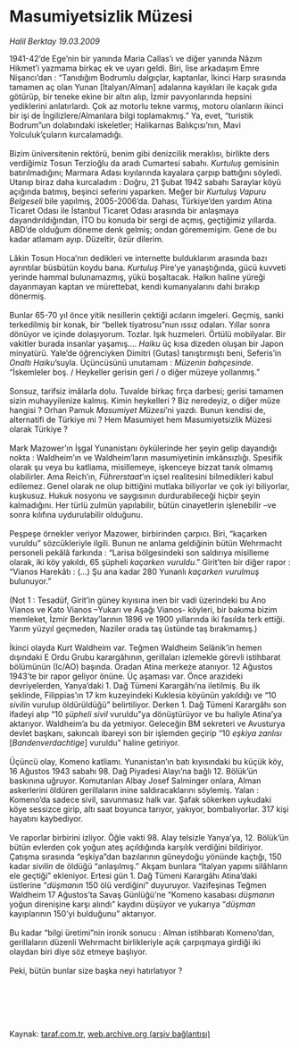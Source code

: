 # Masumiyetsizlik Müzesi

*Halil Berktay 19.03.2009*

<div class="taraf_structure_2col_1zq">
<div class="margen_n">



 <p>1941-42’de Ege’nin bir yanında Maria Callas’ı ve diğer yanında Nâzım Hikmet’i yazmama birkaç ek ve uyarı geldi. Biri, lise arkadaşım Emre Nişancı’dan : “Tanıdığım Bodrumlu dalgıçlar, kaptanlar, İkinci Harp sırasında tamamen aç olan Yunan [İtalyan/Alman] adalarına kayıkları ile kaçak gıda götürüp, bir teneke ekine bir altın alıp, İzmir pavyonlarında hepsini yediklerini anlatırlardı. Çok az motorlu tekne varmış, motoru olanların ikinci bir işi de İngilizlere/Almanlara bilgi toplamakmış.” Ya, evet, “turistik Bodrum”un dolabındaki iskeletler; Halikarnas Balıkçısı’nın, Mavi Yolculuk’çuların kurcalamadığı. <br/><br/>Bizim üniversitenin rektörü, benim gibi denizcilik meraklısı, birlikte ders verdiğimiz Tosun Terzioğlu da aradı Cumartesi sabahı. <i>Kurtuluş</i> gemisinin batırılmadığını; Marmara Adası kıyılarında kayalara çarpıp battığını söyledi. Utanıp biraz daha kurcaladım : Doğru, 21 Şubat 1942 sabahı Saraylar köyü açığında batmış, beşinci seferini yaparken. Meğer bir <i>Kurtuluş Vapuru Belgeseli</i> bile yapılmış, 2005-2006’da. Dahası, Türkiye’den yardım Atina Ticaret Odası ile İstanbul Ticaret Odası arasında bir anlaşmaya dayandırıldığından, İTO bu konuda bir sergi de açmış, geçtiğimiz yıllarda. ABD’de olduğum döneme denk gelmiş; ondan görememişim. Gene de bu kadar atlamam ayıp. Düzeltir, özür dilerim. <br/><br/>Lâkin Tosun Hoca’nın dedikleri ve internette bulduklarım arasında bazı ayrıntılar büsbütün koydu bana. <i>Kurtuluş</i> Pire’ye yanaştığında, gücü kuvveti yerinde hammal bulunamazmış, yükü boşaltacak. Halkın haline yüreği dayanmayan kaptan ve mürettebat, kendi kumanyalarını dahi bırakıp dönermiş. <br/><br/>Bunlar 65-70 yıl önce yitik nesillerin çektiği acıların imgeleri. Geçmiş, sanki terkedilmiş bir konak, bir “bellek tiyatrosu”nun ıssız odaları. Yıllar sonra dönüyor ve içinde dolaşıyorum. Tozlar. Işık huzmeleri. Örtülü mobilyalar. Bir vakitler burada insanlar yaşamış.... <i>Haiku</i> üç kısa dizeden oluşan bir Japon minyatürü. Yale’de öğrenciyken Dimitri (Gutas) tanıştırmıştı beni, Seferis’in <i>Onaltı Haiku</i>’suyla. Üçüncüsünü unutamam : <i>Müzenin bahçesinde</i>. “İskemleler boş. / Heykeller gerisin geri / o diğer müzeye yollanmış.” <br/><br/>Sonsuz, tarifsiz imâlarla dolu. Tuvalde birkaç fırça darbesi; gerisi tamamen sizin muhayyilenize kalmış. Kimin heykelleri ? Biz neredeyiz, o diğer müze hangisi ? Orhan Pamuk <i>Masumiyet Müzesi</i>’ni yazdı. Bunun kendisi de, alternatifi de Türkiye mi ? Hem Masumiyet hem Masumiyetsizlik Müzesi olarak Türkiye ? <br/><br/>Mark Mazower’ın İşgal Yunanistanı öykülerinde her şeyin gelip dayandığı nokta : Waldheim’ın ve Waldheim’ların masumiyetinin imkânsızlığı. Spesifik olarak şu veya bu katliama, misillemeye, işkenceye bizzat tanık olmamış olabilirler. Ama Reich’ın, <i>Führerstaat</i>’ın içsel realitesini bilmedikleri kabul edilemez. Genel olarak ne olup bittiğini mutlaka biliyorlar ve çok iyi biliyorlar, kuşkusuz. Hukuk nosyonu ve saygısının durdurabileceği hiçbir şeyin kalmadığını. Her türlü zulmün yapılabilir, bütün cinayetlerin işlenebilir –ve sonra kılıfına uydurulabilir olduğunu. <br/><br/>Peşpeşe örnekler veriyor Mazower, birbirinden çarpıcı. Biri, “kaçarken vuruldu” sözcükleriyle ilgili. Bunun ne anlama geldiğinin bütün Wehrmacht personeli pekâlâ farkında : “Larisa bölgesindeki son saldırıya misilleme olarak, iki köy yakıldı, 65 şüpheli <i>kaçarken vuruldu</i>.” Girit’ten bir diğer rapor : “Vianos Harekâtı : (...) Şu ana kadar 280 Yunanlı <i>kaçarken vurulmuş</i> bulunuyor.” <br/><br/>(Not 1 : Tesadüf, Girit’in güney kıyısına inen bir vadi üzerindeki bu Ano Vianos ve Kato Vianos –Yukarı ve Aşağı Vianos- köyleri, bir bakıma bizim memleket, İzmir Berktay’larının 1896 ve 1900 yıllarında iki fasılda terk ettiği. Yarım yüzyıl geçmeden, Naziler orada taş üstünde taş bırakmamış.) <br/><br/>İkinci olayda Kurt Waldheim var. Teğmen Waldheim Selânik’in hemen dışındaki E Ordu Grubu karargâhının, gerillaları izlemekle görevli istihbarat bölümünün (Ic/AO) başında. Oradan Atina merkeze atanıyor. 12 Ağustos 1943’te bir rapor geliyor önüne. Üç aşaması var. Önce arazideki devriyelerden, Yanya’daki 1. Dağ Tümeni Karargâhı’na iletilmiş. Bu ilk şeklinde, Filippias’ın 17 km kuzeyindeki Kuklesia köyünün yakıldığı ve “10 <i>sivilin</i> vurulup öldürüldüğü” belirtiliyor. Derken 1. Dağ Tümeni Karargâhı son ifadeyi alıp “10 <i>şüpheli sivil</i> vuruldu”ya dönüştürüyor ve bu haliyle Atina’ya aktarıyor. Waldheim’a bu da yetmiyor. Geleceğin BM sekreteri ve Avusturya devlet başkanı, sakıncalı ibareyi son bir işlemden geçirip “10 <i>eşkiya zanlısı</i> [<i>Bandenverdachtige</i>] vuruldu” haline getiriyor. <br/><br/>Üçüncü olay, Komeno katliamı. Yunanistan’ın batı kıyısındaki bu küçük köy, 16 Ağustos 1943 sabahı 98. Dağ Piyadesi Alayı’na bağlı 12. Bölük’ün baskınına uğruyor. Komutanları Albay Josef Salminger onlara, Alman askerlerini öldüren gerillaların inine saldıracaklarını söylemiş. Yalan : Komeno’da sadece sivil, savunmasız halk var. Şafak sökerken uykudaki köye sessizce girip, altı saat boyunca tarıyor, yakıyor, bombalıyorlar. 317 kişi hayatını kaybediyor. <br/><br/>Ve raporlar birbirini izliyor. Öğle vakti 98. Alay telsizle Yanya’ya, 12. Bölük’ün bütün evlerden çok yoğun ateş açıldığında karşılık verdiğini bildiriyor. Çatışma sırasında “eşkiya”dan bazılarının güneydoğu yönünde kaçtığı, 150 kadar <i>sivilin</i> de öldüğü “anlaşılmış.” Akşam bunlara “İtalyan yapımı silâhların ele geçtiği” ekleniyor. Ertesi gün 1. Dağ Tümeni Karargâhı Atina’daki üstlerine “<i>düşmanın</i> 150 ölü verdiğini” duyuruyor. Vazifeşinas Teğmen Waldheim 17 Ağustos’ta Savaş Günlüğü’ne “Komeno kasabası <i>düşmanın</i> yoğun direnişine karşı alındı” kaydını düşüyor ve yukarıya “<i>düşman</i> kayıplarının 150’yi bulduğunu” aktarıyor. <br/><br/>Bu kadar “bilgi üretimi”nin ironik sonucu : Alman istihbaratı Komeno’dan, gerillaların düzenli Wehrmacht birlikleriyle açık çarpışmaya girdiği iki olaydan biri diye söz etmeye başlıyor. <br/><br/>Peki, bütün bunlar size başka neyi hatırlatıyor ?</p>
<br/>
<br/>
<br/>



<br/>


<div id="taraf_not">
</div>

</div>


</div>

Kaynak: [taraf.com.tr](http://taraf.com.tr:80/makale/4564.htm), [web.archive.org (arşiv bağlantısı)](http://web.archive.org/web/20091216140341/http://taraf.com.tr:80/makale/4564.htm)
